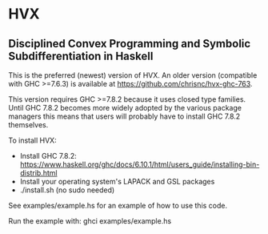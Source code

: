 HVX
===
Disciplined Convex Programming and Symbolic Subdifferentiation in Haskell
-------------------------------------------------------------------------

This is the preferred (newest) version of HVX. An older version (compatible with
GHC >=7.6.3) is available at https://github.com/chrisnc/hvx-ghc-763.

This version requires GHC >=7.8.2 because it uses closed type families. Until
GHC 7.8.2 becomes more widely adopted by the various package managers this means
that users will probably have to install GHC 7.8.2 themselves.

To install HVX:
 - Install GHC 7.8.2: https://www.haskell.org/ghc/docs/6.10.1/html/users_guide/installing-bin-distrib.html
 - Install your operating system's LAPACK and GSL packages
 - ./install.sh (no sudo needed)

See examples/example.hs for an example of how to use this code.

Run the example with:
ghci examples/example.hs
